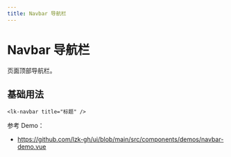 ```yaml
---
title: Navbar 导航栏
---
```


# Navbar 导航栏

页面顶部导航栏。

## 基础用法

```vue
<lk-navbar title="标题" />
```

参考 Demo：
- https://github.com/lzk-gh/ui/blob/main/src/components/demos/navbar-demo.vue
